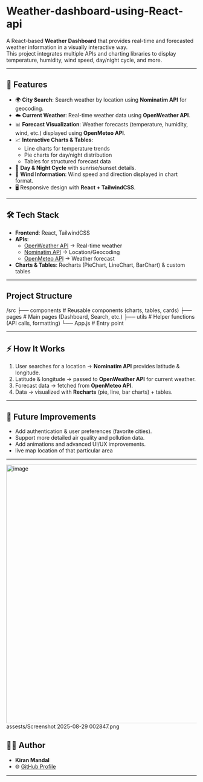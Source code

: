 # Weather-dashboard-using-React-api


A React-based **Weather Dashboard** that provides real-time and forecasted weather information in a visually interactive way.  
This project integrates multiple APIs and charting libraries to display temperature, humidity, wind speed, day/night cycle, and more.

---

## 🚀 Features
- 🌍 **City Search**: Search weather by location using **Nominatim API** for geocoding.
- ☁️ **Current Weather**: Real-time weather data using **OpenWeather API**.
- 📊 **Forecast Visualization**: Weather forecasts (temperature, humidity, wind, etc.) displayed using **OpenMeteo API**.
- 📈 **Interactive Charts & Tables**:
  - Line charts for temperature trends
  - Pie charts for day/night distribution
  - Tables for structured forecast data
- 🌙 **Day & Night Cycle** with sunrise/sunset details.
- 💨 **Wind Information**: Wind speed and direction displayed in chart format.
- 🖥️ Responsive design with **React + TailwindCSS**.

---

## 🛠️ Tech Stack
- **Frontend**: React, TailwindCSS  
- **APIs**: 
  - [OpenWeather API](https://openweathermap.org/api) → Real-time weather  
  - [Nominatim API](https://nominatim.org/) → Location/Geocoding  
  - [OpenMeteo API](https://open-meteo.com/) → Weather forecast  
- **Charts & Tables**: Recharts (PieChart, LineChart, BarChart) & custom tables  

---


## Project Structure
/src
├── components # Reusable components (charts, tables, cards)
├── pages # Main pages (Dashboard, Search, etc.)
├── utils # Helper functions (API calls, formatting)
└── App.js # Entry point


---

## ⚡ How It Works
1. User searches for a location → **Nominatim API** provides latitude & longitude.  
2. Latitude & longitude → passed to **OpenWeather API** for current weather.  
3. Forecast data → fetched from **OpenMeteo API**.  
4. Data → visualized with **Recharts** (pie, line, bar charts) + tables.  

---

## 📌 Future Improvements
- Add authentication & user preferences (favorite cities).  
- Support more detailed air quality and pollution data.  
- Add animations and advanced UI/UX improvements.
- live map location of that particular area

---
<img width="1766" height="684" alt="image" src="https://github.com/user-attachments/assets/dae83a3d-6885-4fe9-a71f-b45bd33236b8" />
assests/Screenshot 2025-08-29 002847.png


## 👨‍💻 Author
- **Kiran Mandal**  
- 🌐 [GitHub Profile](https://github.com/kiran-hness)  

---

